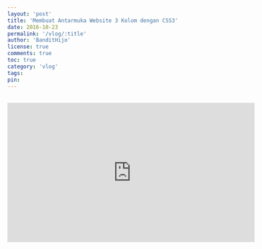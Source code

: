 ```yaml
---
layout: 'post'
title: 'Membuat Antarmuka Website 3 Kolom dengan CSS3'
date: 2016-10-23
permalink: '/vlog/:title'
author: 'BanditHijo'
license: true
comments: true
toc: true
category: 'vlog'
tags:
pin:
---
```


<div style="margin-top:30px;"></div>
<!-- EMBED CONTAINER: YOUTUBE -->
<div class='embed-container'>
<iframe width="560" height="315" src="https://www.youtube.com/embed/kDqvVGWHsjc" frameborder="0" allow="accelerometer; autoplay; encrypted-media; gyroscope; picture-in-picture" allowfullscreen></iframe>
</div>

